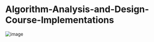 # Algorithm-Analysis-and-Design-Course-Implementations


![image](https://user-images.githubusercontent.com/101527083/224405273-9e11e92d-c567-428e-a1af-bcbb7c9eb86b.png)
